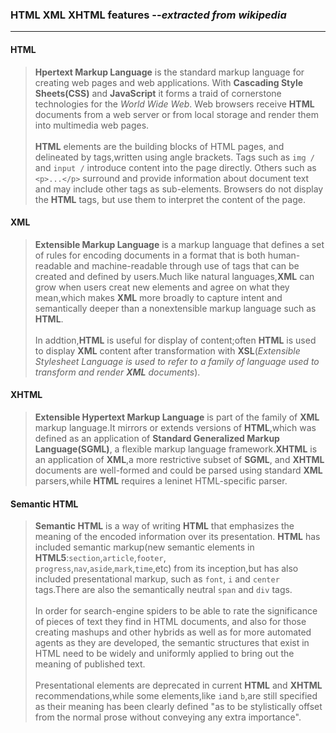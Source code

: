 ### HTML XML XHTML features --*extracted from wikipedia*
---
#### HTML 
> **Hpertext Markup Language** is the standard markup language for creating web pages and web applications.
> With **Cascading Style Sheets(CSS)** and **JavaScript** it forms a traid of cornerstone technologies for the *World Wide Web*.
> Web browsers receive **HTML** documents from a web server or from local storage and render
> them into multimedia web pages. 
> <br/><br/>
> **HTML** elements are the building blocks of HTML pages, and delineated by tags,written using angle brackets.
> Tags such as `img /` and `input /` introduce content into the page directly. Others such as `<p>...</p>` surround and
> provide information about document text and may include other tags as sub-elements. Browsers do not display the **HTML**
> tags, but use them to interpret the content of the page.
#### XML
> **Extensible Markup Language** is a markup language that defines a set of rules for 
> encoding documents in a format that is both human-readable and machine-readable through
> use of tags that can be created and defined by users.Much like natural languages,**XML** can
> grow when users creat new elements and agree on what they mean,which makes **XML** more 
> broadly to capture intent and semantically deeper than a nonextensible markup language such as **HTML**.
> <br/><br/>
> In addtion,**HTML** is useful for display of content;often **HTML** is used to display **XML** content
> after transformation with **XSL**(*Extensible Stylesheet Language is used to refer to a family of language 
> used to transform and render **XML** documents*).
#### XHTML
> **Extensible Hypertext Markup Language** is part of the family of **XML** markup language.It mirrors or 
> extends versions of **HTML**,which was defined as an application of **Standard Generalized Markup Language(SGML)**,
> a flexible markup language framework.**XHTML** is an application of **XML**,a more restrictive subset of **SGML**, and
> **XHTML** documents are well-formed and could be parsed using standard **XML** parsers,while **HTML** requires a 
> leninet HTML-specific parser.
#### Semantic HTML
> **Semantic HTML** is a way of writing **HTML** that emphasizes the meaning of the encoded information over its presentation.
> **HTML** has included semantic markup(new semantic elements in **HTML5**:`section`,`article`,`footer`,<br/>
> `progress`,`nav`,`aside`,`mark`,`time`,etc) from its inception,but has also included presentational markup, such
> as `font`, `i` and `center` tags.There are also the semantically neutral `span` and `div` tags.
> <br/><br/>
> In order for search-engine spiders to be able to rate the significance of pieces of text they find in HTML documents,
> and also for those creating mashups and other hybrids as well as for more automated agents as they are developed, the
> semantic structures that exist in HTML need to be widely and uniformly applied to bring out the meaning of published text.
> <br/><br/>
> Presentational elements are deprecated in current **HTML** and **XHTML** recommendations,while some elements,like `i`and
> `b`,are still specified as their meaning has been clearly defined "as to be stylistically offset from the normal prose 
> without conveying any extra importance".
